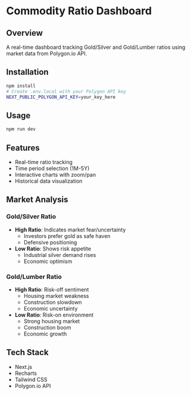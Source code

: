 # Commodity Ratio Dashboard

## Overview

A real-time dashboard tracking Gold/Silver and Gold/Lumber ratios using market data from Polygon.io API.

## Installation

```bash
npm install
# Create .env.local with your Polygon API key
NEXT_PUBLIC_POLYGON_API_KEY=your_key_here
```

## Usage

```bash
npm run dev
```

## Features

- Real-time ratio tracking
- Time period selection (1M-5Y)
- Interactive charts with zoom/pan
- Historical data visualization

## Market Analysis

### Gold/Silver Ratio

- **High Ratio**: Indicates market fear/uncertainty
  - Investors prefer gold as safe haven
  - Defensive positioning
- **Low Ratio**: Shows risk appetite
  - Industrial silver demand rises
  - Economic optimism

### Gold/Lumber Ratio

- **High Ratio**: Risk-off sentiment
  - Housing market weakness
  - Construction slowdown
  - Economic uncertainty
- **Low Ratio**: Risk-on environment
  - Strong housing market
  - Construction boom
  - Economic growth

## Tech Stack

- Next.js
- Recharts
- Tailwind CSS
- Polygon.io API

```

```
